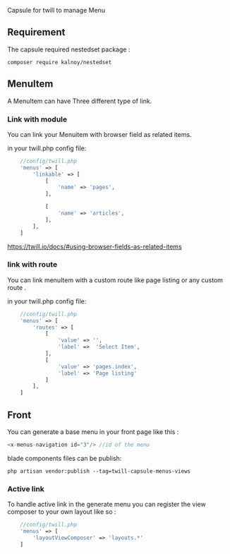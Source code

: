 Capsule for twill to manage Menu
## Requirement
The capsule required nestedset package :
````
composer require kalnoy/nestedset
````

## MenuItem

A MenuItem can have Three different type of link.

### Link with module

You can link your Menuitem with browser field as related items.

in your twill.php config file:


```php
    //config/twill.php
    'menus' => [
        'linkable' => [
            [
                'name' => 'pages',
            ],

            [
                'name' => 'articles',
            ],
        ],
    ]
```
https://twill.io/docs/#using-browser-fields-as-related-items

### link with route 

You can link menuItem with a custom route like page listing or any custom route .

in your twill.php config file:

```php
    //config/twill.php
    'menus' => [
        'routes' => [
            [
                'value' => '',
                'label' =>  'Select Item',
            ],
            [
                'value' => 'pages.index',
                'label' => 'Page listing'
            ]
        ],
    ]
```
## Front

You can generate a base menu in your front page  like this :
```php
<x-menus-navigation id="3"/> //id of the menu
```
 blade components files can be publish:

```
php artisan vendor:publish --tag=twill-capsule-menus-views
```

### Active link

To handle active link in the generate menu you can register the view composer to your own layout like so :

```php
    //config/twill.php
    'menus' => [
        'layoutViewComposer' => 'layouts.*'
    ]
```

